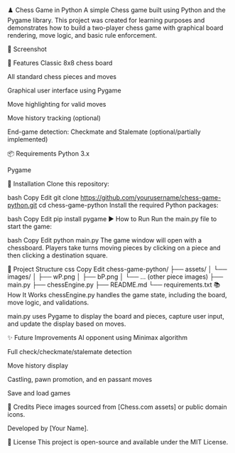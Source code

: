 ♟️ Chess Game in Python
A simple Chess game built using Python and the Pygame library. This project was created for learning purposes and demonstrates how to build a two-player chess game with graphical board rendering, move logic, and basic rule enforcement.

📸 Screenshot

📖 Features
Classic 8x8 chess board

All standard chess pieces and moves

Graphical user interface using Pygame

Move highlighting for valid moves

Move history tracking (optional)

End-game detection: Checkmate and Stalemate (optional/partially implemented)

📦 Requirements
Python 3.x

Pygame

🔧 Installation
Clone this repository:

bash
Copy
Edit
git clone https://github.com/yourusername/chess-game-python.git
cd chess-game-python
Install the required Python packages:

bash
Copy
Edit
pip install pygame
▶️ How to Run
Run the main.py file to start the game:

bash
Copy
Edit
python main.py
The game window will open with a chessboard. Players take turns moving pieces by clicking on a piece and then clicking a destination square.

📁 Project Structure
css
Copy
Edit
chess-game-python/
├── assets/
│   └── images/
│       ├── wP.png
│       ├── bP.png
│       └── ... (other piece images)
├── main.py
├── chessEngine.py
├── README.md
└── requirements.txt
📚 How It Works
chessEngine.py handles the game state, including the board, move logic, and validations.

main.py uses Pygame to display the board and pieces, capture user input, and update the display based on moves.

✨ Future Improvements
AI opponent using Minimax algorithm

Full check/checkmate/stalemate detection

Move history display

Castling, pawn promotion, and en passant moves

Save and load games

🙌 Credits
Piece images sourced from [Chess.com assets] or public domain icons.

Developed by [Your Name].

📜 License
This project is open-source and available under the MIT License.
